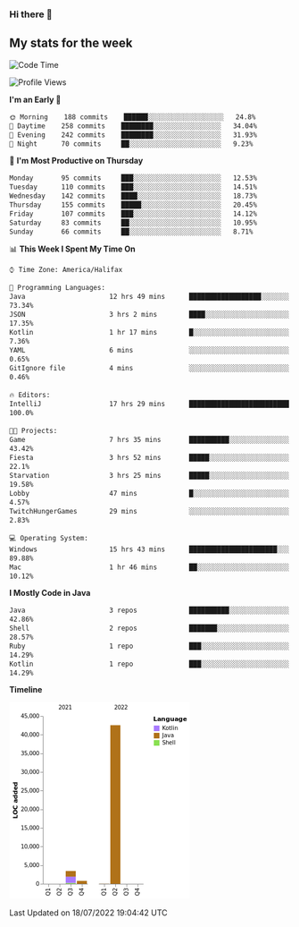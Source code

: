### Hi there 👋

## My stats for the week
<!--START_SECTION:waka-->
![Code Time](http://img.shields.io/badge/Code%20Time-321%20hrs%2054%20mins-blue)

![Profile Views](http://img.shields.io/badge/Profile%20Views-0-blue)

**I'm an Early 🐤** 

```text
🌞 Morning    188 commits    ██████░░░░░░░░░░░░░░░░░░░   24.8% 
🌆 Daytime    258 commits    ████████░░░░░░░░░░░░░░░░░   34.04% 
🌃 Evening    242 commits    ████████░░░░░░░░░░░░░░░░░   31.93% 
🌙 Night      70 commits     ██░░░░░░░░░░░░░░░░░░░░░░░   9.23%

```
📅 **I'm Most Productive on Thursday** 

```text
Monday       95 commits     ███░░░░░░░░░░░░░░░░░░░░░░   12.53% 
Tuesday      110 commits    ███░░░░░░░░░░░░░░░░░░░░░░   14.51% 
Wednesday    142 commits    ████░░░░░░░░░░░░░░░░░░░░░   18.73% 
Thursday     155 commits    █████░░░░░░░░░░░░░░░░░░░░   20.45% 
Friday       107 commits    ███░░░░░░░░░░░░░░░░░░░░░░   14.12% 
Saturday     83 commits     ██░░░░░░░░░░░░░░░░░░░░░░░   10.95% 
Sunday       66 commits     ██░░░░░░░░░░░░░░░░░░░░░░░   8.71%

```


📊 **This Week I Spent My Time On** 

```text
⌚︎ Time Zone: America/Halifax

💬 Programming Languages: 
Java                     12 hrs 49 mins      ██████████████████░░░░░░░   73.34% 
JSON                     3 hrs 2 mins        ████░░░░░░░░░░░░░░░░░░░░░   17.35% 
Kotlin                   1 hr 17 mins        █░░░░░░░░░░░░░░░░░░░░░░░░   7.36% 
YAML                     6 mins              ░░░░░░░░░░░░░░░░░░░░░░░░░   0.65% 
GitIgnore file           4 mins              ░░░░░░░░░░░░░░░░░░░░░░░░░   0.46%

🔥 Editors: 
IntelliJ                 17 hrs 29 mins      █████████████████████████   100.0%

🐱‍💻 Projects: 
Game                     7 hrs 35 mins       ██████████░░░░░░░░░░░░░░░   43.42% 
Fiesta                   3 hrs 52 mins       █████░░░░░░░░░░░░░░░░░░░░   22.1% 
Starvation               3 hrs 25 mins       █████░░░░░░░░░░░░░░░░░░░░   19.58% 
Lobby                    47 mins             █░░░░░░░░░░░░░░░░░░░░░░░░   4.57% 
TwitchHungerGames        29 mins             ░░░░░░░░░░░░░░░░░░░░░░░░░   2.83%

💻 Operating System: 
Windows                  15 hrs 43 mins      ██████████████████████░░░   89.88% 
Mac                      1 hr 46 mins        ██░░░░░░░░░░░░░░░░░░░░░░░   10.12%

```

**I Mostly Code in Java** 

```text
Java                     3 repos             ██████████░░░░░░░░░░░░░░░   42.86% 
Shell                    2 repos             ███████░░░░░░░░░░░░░░░░░░   28.57% 
Ruby                     1 repo              ███░░░░░░░░░░░░░░░░░░░░░░   14.29% 
Kotlin                   1 repo              ███░░░░░░░░░░░░░░░░░░░░░░   14.29%

```


**Timeline**

![Chart not found](https://raw.githubusercontent.com/lyndseyy/lyndseyy/main/charts/bar_graph.png) 


 Last Updated on 18/07/2022 19:04:42 UTC
<!--END_SECTION:waka-->